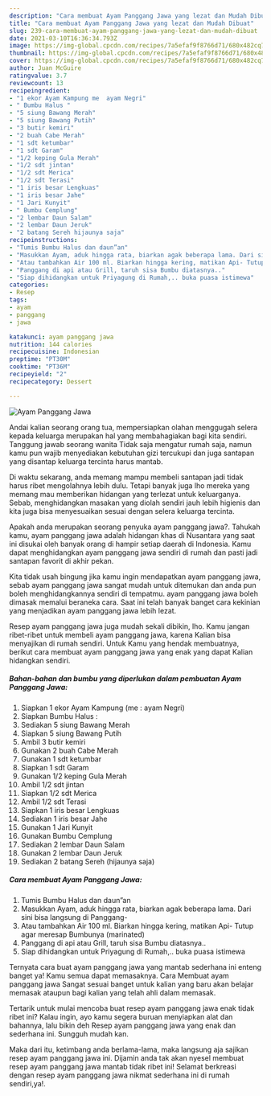 ```yaml
---
description: "Cara membuat Ayam Panggang Jawa yang lezat dan Mudah Dibuat"
title: "Cara membuat Ayam Panggang Jawa yang lezat dan Mudah Dibuat"
slug: 239-cara-membuat-ayam-panggang-jawa-yang-lezat-dan-mudah-dibuat
date: 2021-03-10T16:36:34.793Z
image: https://img-global.cpcdn.com/recipes/7a5efaf9f8766d71/680x482cq70/ayam-panggang-jawa-foto-resep-utama.jpg
thumbnail: https://img-global.cpcdn.com/recipes/7a5efaf9f8766d71/680x482cq70/ayam-panggang-jawa-foto-resep-utama.jpg
cover: https://img-global.cpcdn.com/recipes/7a5efaf9f8766d71/680x482cq70/ayam-panggang-jawa-foto-resep-utama.jpg
author: Juan McGuire
ratingvalue: 3.7
reviewcount: 13
recipeingredient:
- "1 ekor Ayam Kampung me  ayam Negri"
- " Bumbu Halus "
- "5 siung Bawang Merah"
- "5 siung Bawang Putih"
- "3 butir kemiri"
- "2 buah Cabe Merah"
- "1 sdt ketumbar"
- "1 sdt Garam"
- "1/2 keping Gula Merah"
- "1/2 sdt jintan"
- "1/2 sdt Merica"
- "1/2 sdt Terasi"
- "1 iris besar Lengkuas"
- "1 iris besar Jahe"
- "1 Jari Kunyit"
- " Bumbu Cemplung"
- "2 lembar Daun Salam"
- "2 lembar Daun Jeruk"
- "2 batang Sereh hijaunya saja"
recipeinstructions:
- "Tumis Bumbu Halus dan daun”an"
- "Masukkan Ayam, aduk hingga rata, biarkan agak beberapa lama. Dari sini bisa langsung di Panggang-"
- "Atau tambahkan Air 100 ml. Biarkan hingga kering, matikan Api- Tutup agar meresap Bumbunya (marinated)"
- "Panggang di api atau Grill, taruh sisa Bumbu diatasnya.."
- "Siap dihidangkan untuk Priyagung di Rumah,.. buka puasa istimewa"
categories:
- Resep
tags:
- ayam
- panggang
- jawa

katakunci: ayam panggang jawa 
nutrition: 144 calories
recipecuisine: Indonesian
preptime: "PT30M"
cooktime: "PT36M"
recipeyield: "2"
recipecategory: Dessert

---
```



![Ayam Panggang Jawa](https://img-global.cpcdn.com/recipes/7a5efaf9f8766d71/680x482cq70/ayam-panggang-jawa-foto-resep-utama.jpg)

Andai kalian seorang orang tua, mempersiapkan olahan menggugah selera kepada keluarga merupakan hal yang membahagiakan bagi kita sendiri. Tanggung jawab seorang  wanita Tidak saja mengatur rumah saja, namun kamu pun wajib menyediakan kebutuhan gizi tercukupi dan juga santapan yang disantap keluarga tercinta harus mantab.

Di waktu  sekarang, anda memang mampu membeli santapan jadi tidak harus ribet mengolahnya lebih dulu. Tetapi banyak juga lho mereka yang memang mau memberikan hidangan yang terlezat untuk keluarganya. Sebab, menghidangkan masakan yang diolah sendiri jauh lebih higienis dan kita juga bisa menyesuaikan sesuai dengan selera keluarga tercinta. 



Apakah anda merupakan seorang penyuka ayam panggang jawa?. Tahukah kamu, ayam panggang jawa adalah hidangan khas di Nusantara yang saat ini disukai oleh banyak orang di hampir setiap daerah di Indonesia. Kamu dapat menghidangkan ayam panggang jawa sendiri di rumah dan pasti jadi santapan favorit di akhir pekan.

Kita tidak usah bingung jika kamu ingin mendapatkan ayam panggang jawa, sebab ayam panggang jawa sangat mudah untuk ditemukan dan anda pun boleh menghidangkannya sendiri di tempatmu. ayam panggang jawa boleh dimasak memalui beraneka cara. Saat ini telah banyak banget cara kekinian yang menjadikan ayam panggang jawa lebih lezat.

Resep ayam panggang jawa juga mudah sekali dibikin, lho. Kamu jangan ribet-ribet untuk membeli ayam panggang jawa, karena Kalian bisa menyajikan di rumah sendiri. Untuk Kamu yang hendak membuatnya, berikut cara membuat ayam panggang jawa yang enak yang dapat Kalian hidangkan sendiri.

<!--inarticleads1-->

##### Bahan-bahan dan bumbu yang diperlukan dalam pembuatan Ayam Panggang Jawa:

1. Siapkan 1 ekor Ayam Kampung (me : ayam Negri)
1. Siapkan  Bumbu Halus :
1. Sediakan 5 siung Bawang Merah
1. Siapkan 5 siung Bawang Putih
1. Ambil 3 butir kemiri
1. Gunakan 2 buah Cabe Merah
1. Gunakan 1 sdt ketumbar
1. Siapkan 1 sdt Garam
1. Gunakan 1/2 keping Gula Merah
1. Ambil 1/2 sdt jintan
1. Siapkan 1/2 sdt Merica
1. Ambil 1/2 sdt Terasi
1. Siapkan 1 iris besar Lengkuas
1. Sediakan 1 iris besar Jahe
1. Gunakan 1 Jari Kunyit
1. Gunakan  Bumbu Cemplung
1. Sediakan 2 lembar Daun Salam
1. Gunakan 2 lembar Daun Jeruk
1. Sediakan 2 batang Sereh (hijaunya saja)




<!--inarticleads2-->

##### Cara membuat Ayam Panggang Jawa:

1. Tumis Bumbu Halus dan daun”an
1. Masukkan Ayam, aduk hingga rata, biarkan agak beberapa lama. Dari sini bisa langsung di Panggang-
1. Atau tambahkan Air 100 ml. Biarkan hingga kering, matikan Api- Tutup agar meresap Bumbunya (marinated)
1. Panggang di api atau Grill, taruh sisa Bumbu diatasnya..
1. Siap dihidangkan untuk Priyagung di Rumah,.. buka puasa istimewa




Ternyata cara buat ayam panggang jawa yang mantab sederhana ini enteng banget ya! Kamu semua dapat memasaknya. Cara Membuat ayam panggang jawa Sangat sesuai banget untuk kalian yang baru akan belajar memasak ataupun bagi kalian yang telah ahli dalam memasak.

Tertarik untuk mulai mencoba buat resep ayam panggang jawa enak tidak ribet ini? Kalau ingin, ayo kamu segera buruan menyiapkan alat dan bahannya, lalu bikin deh Resep ayam panggang jawa yang enak dan sederhana ini. Sungguh mudah kan. 

Maka dari itu, ketimbang anda berlama-lama, maka langsung aja sajikan resep ayam panggang jawa ini. Dijamin anda tak akan nyesel membuat resep ayam panggang jawa mantab tidak ribet ini! Selamat berkreasi dengan resep ayam panggang jawa nikmat sederhana ini di rumah sendiri,ya!.

